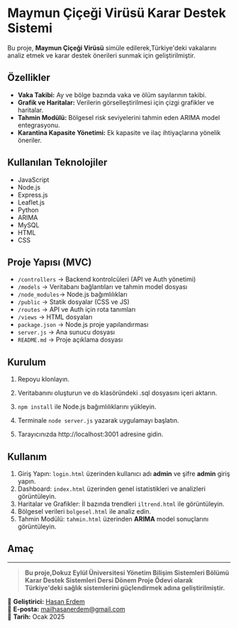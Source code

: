 # Maymun Çiçeği Virüsü Karar Destek Sistemi

Bu proje,  **Maymun Çiçeği Virüsü** simüle edilerek,Türkiye'deki vakalarını analiz etmek ve karar destek önerileri sunmak için geliştirilmiştir.

## Özellikler
- **Vaka Takibi:** Ay ve bölge bazında vaka ve ölüm sayılarının takibi.
- **Grafik ve Haritalar:** Verilerin görselleştirilmesi için çizgi grafikler ve haritalar.
- **Tahmin Modülü:** Bölgesel risk seviyelerini tahmin eden ARIMA model entegrasyonu.
- **Karantina Kapasite Yönetimi:** Ek kapasite ve ilaç ihtiyaçlarına yönelik öneriler.

## Kullanılan Teknolojiler
- JavaScript
- Node.js
- Express.js
- Leaflet.js
- Python
- ARIMA
- MySQL
- HTML
- CSS



## Proje Yapısı (MVC)
- `/controllers` -> Backend kontrolcüleri (API ve Auth yönetimi)
- `/models`      -> Veritabanı bağlantıları ve tahmin model dosyası
- `/node_modules`-> Node.js bağımlılıkları
- `/public`      -> Statik dosyalar (CSS ve JS)
- `/routes`      -> API ve Auth için rota tanımları
- `/views`       -> HTML dosyaları
- `package.json` -> Node.js proje yapılandırması
- `server.js`    -> Ana sunucu dosyası
- `README.md`    -> Proje açıklama dosyası

## Kurulum
1. Repoyu klonlayın.
  
2. Veritabanını oluşturun ve `db` klasöründeki .sql dosyasını içeri aktarın.

3. `npm install` ile Node.js bağımlılıklarını yükleyin.

3. Terminale `node server.js` yazarak uygulamayı başlatın.

5. Tarayıcınızda http://localhost:3001 adresine gidin.


## Kullanım
1. Giriş Yapın: `login.html` üzerinden  kullanıcı adı **admin** ve şifre **admin** giriş yapın.
2. Dashboard: `index.html` üzerinden genel istatistikleri ve analizleri görüntüleyin.
3. Haritalar ve Grafikler: İl bazında trendleri `iltrend.html` ile görüntüleyin.
4. Bölgesel verileri `bolgesel.html` ile analiz edin.
5. Tahmin Modülü: `tahmin.html` üzerinden **ARIMA** model sonuçlarını görüntüleyin.

## Amaç

---

> **Bu proje,Dokuz Eylül Üniversitesi Yönetim Bilişim Sistemleri Bölümü Karar Destek Sistemleri Dersi Dönem Proje Ödevi olarak Türkiye'deki sağlık sistemlerini güçlendirmek adına geliştirilmiştir.**

🚀 **Geliştirici:** [Hasan Erdem](https://github.com/hasanerdemgit)  
📧 **E-posta:** mailhasanerdem@gmail.com  
📅 **Tarih:** Ocak 2025
